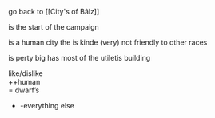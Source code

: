 go back to [[City's of Bâlz]]

is the start of the campaign

is a human city the is kinde (very) not friendly to other races

is perty big has most of the utiletis building 

like/dislike  
++human  
= dwarf’s  
- -everything else
